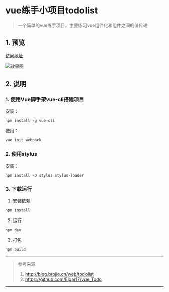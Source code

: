 # vue练手小项目todolist

> 一个简单的vue练手项目，主要练习vue组件化和组件之间的值传递

## 1. 预览
[访问地址](https://mewcoder.github.io/todolist-vue/)

![效果图](https://i.loli.net/2020/09/09/YMJCqDAG8etxBTs.png)

## 2. 说明
### 1. 使用Vue脚手架vue-cli搭建项目

安装：

```
npm install -g vue-cli
```

使用：

```
vue init webpack 
```

### 2. 使用stylus 

安装：

```
npm install -D stylus stylus-loader
```

### 3. 下载运行
1. 安装依赖
```
npm install 
```
2. 运行
```
npm dev
```
3. 打包
```
npm build
```

---
> 参考来源
> 1. http://blog.brojie.cn/web/todolist
> 2. https://github.com/Elgar17/vue_Todo
---
